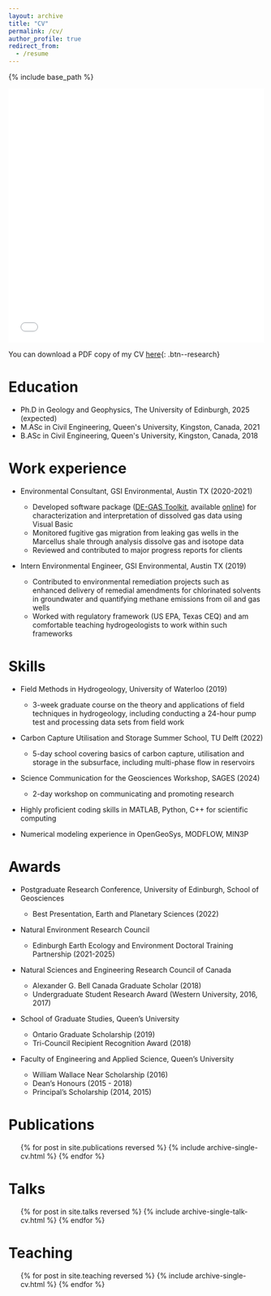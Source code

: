 ```yaml
---
layout: archive
title: "CV"
permalink: /cv/
author_profile: true
redirect_from:
  - /resume
---
```


{% include base_path %}
<iframe src="/files/Nicholas_Ashmore_CV.pdf" width="100%" height="500" frameborder="no" border="0" marginwidth="0" marginheight="0"></iframe>

You can download a PDF copy of my CV [here](/files/Nicholas_Ashmore_CV.pdf){: .btn--research}

Education
======
* Ph.D in Geology and Geophysics, The University of Edinburgh, 2025 (expected)
* M.ASc in Civil Engineering, Queen's University, Kingston, Canada, 2021
* B.ASc in Civil Engineering, Queen's University, Kingston, Canada, 2018 

Work experience
======
* Environmental Consultant, GSI Environmental, Austin TX (2020-2021)
  * Developed software package ([DE-GAS Toolkit](/publication/2022-Calculation-of-gas-ratios), available [online](https://www.gsienv.com/software/other-models-and-tools/de-gas-toolkit/)) for characterization and interpretation of dissolved gas data using Visual Basic
  * Monitored fugitive gas migration from leaking gas wells in the Marcellus shale through analysis dissolve gas and isotope data
  * Reviewed and contributed to major progress reports for clients

* Intern Environmental Engineer, GSI Environmental, Austin TX (2019)
  * Contributed to environmental remediation projects such as enhanced delivery of remedial amendments for chlorinated solvents in groundwater and quantifying methane emissions from oil and gas wells 
  * Worked with regulatory framework (US EPA, Texas CEQ) and am comfortable teaching hydrogeologists to work within such frameworks
  
Skills
======
* Field Methods in Hydrogeology, University of Waterloo (2019)
  * 3-week graduate course on the theory and applications of field techniques in hydrogeology, including conducting a 24-hour pump test and processing data sets from field work

* Carbon Capture Utilisation and Storage Summer School, TU Delft (2022)
  * 5-day school covering basics of carbon capture, utilisation and storage in the subsurface, including multi-phase flow in reservoirs

* Science Communication for the Geosciences Workshop, SAGES (2024)
  * 2-day workshop on communicating and promoting research

* Highly proficient coding skills in MATLAB, Python, C++ for scientific computing

* Numerical modeling experience in OpenGeoSys, MODFLOW, MIN3P

Awards
======
* Postgraduate Research Conference, University of Edinburgh, School of Geosciences
  * Best Presentation, Earth and Planetary Sciences (2022)
* Natural Environment Research Council
  * Edinburgh Earth Ecology and Environment Doctoral Training Partnership (2021-2025)
* Natural Sciences and Engineering Research Council of Canada
  * Alexander G. Bell Canada Graduate Scholar (2018)
  * Undergraduate Student Research Award (Western University, 2016, 2017)
* School of Graduate Studies, Queen’s University
  * Ontario Graduate Scholarship (2019)
  * Tri-Council Recipient Recognition Award (2018)

* Faculty of Engineering and Applied Science, Queen’s University	              	          
  * William Wallace Near Scholarship (2016)
  * Dean’s Honours (2015 - 2018)
  * Principal’s Scholarship (2014, 2015)

Publications
======
  <ul>{% for post in site.publications reversed %}
    {% include archive-single-cv.html %}
  {% endfor %}</ul>
  
Talks
======
  <ul>{% for post in site.talks reversed %}
    {% include archive-single-talk-cv.html  %}
  {% endfor %}</ul>
  
Teaching
======
  <ul>{% for post in site.teaching reversed %}
    {% include archive-single-cv.html %}
  {% endfor %}</ul>

